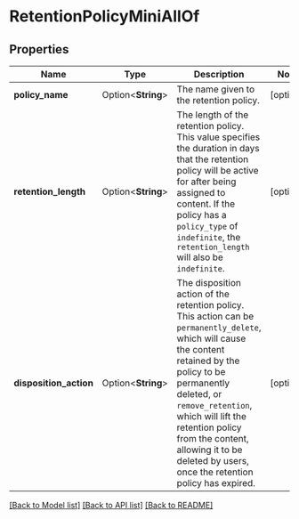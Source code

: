 # RetentionPolicyMiniAllOf

## Properties

Name | Type | Description | Notes
------------ | ------------- | ------------- | -------------
**policy_name** | Option<**String**> | The name given to the retention policy. | [optional]
**retention_length** | Option<**String**> | The length of the retention policy. This value specifies the duration in days that the retention policy will be active for after being assigned to content.  If the policy has a `policy_type` of `indefinite`, the `retention_length` will also be `indefinite`. | [optional]
**disposition_action** | Option<**String**> | The disposition action of the retention policy. This action can be `permanently_delete`, which will cause the content retained by the policy to be permanently deleted, or `remove_retention`, which will lift the retention policy from the content, allowing it to be deleted by users, once the retention policy has expired. | [optional]

[[Back to Model list]](../README.md#documentation-for-models) [[Back to API list]](../README.md#documentation-for-api-endpoints) [[Back to README]](../README.md)


